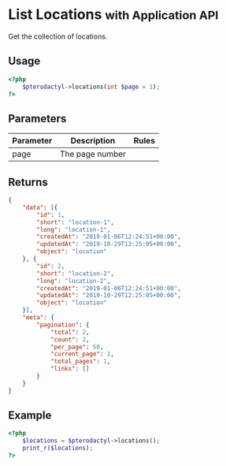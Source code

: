 # List Locations <small>with Application API</small>
Get the collection of locations.

## Usage
``` php
<?php
	$pterodactyl->locations(int $page = 1);
?>
```

## Parameters

| Parameter | Description | Rules |
| - | - | - |
| page | The page number | |

## Returns

``` json
{
	"data": [{
		"id": 1,
		"short": "location-1",
		"long": "location-1",
		"createdAt": "2019-01-06T12:24:51+00:00",
		"updatedAt": "2019-10-29T12:25:05+00:00",
		"object": "location"
	}, {
		"id": 2,
		"short": "location-2",
		"long": "location-2",
		"createdAt": "2019-01-06T12:24:51+00:00",
		"updatedAt": "2019-10-29T12:25:05+00:00",
		"object": "location"
	}],
	"meta": {
		"pagination": {
			"total": 2,
			"count": 2,
			"per_page": 50,
			"current_page": 1,
			"total_pages": 1,
			"links": []
		}
	}
}
```

## Example

``` php
<?php
	$locations = $pterodactyl->locations();
	print_r($locations);
?>
```